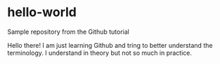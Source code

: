 # hello-world
Sample repository from the Github tutorial

Hello there! I am just learning Github and tring to better understand the terminology. I understand in theory but not so much in practice. 

